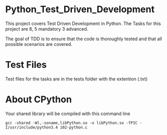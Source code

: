 # Python_Test_Driven_Development

This project covers Test Driven Development in Python. The Tasks for this project are 8, 5 mandatory 3 advanced.

The goal of TDD is to ensure that the code is thoroughly tested and that all possible scenarios are covered.

# Test Files
Test files for the tasks are in the tests folder with the extention (.txt)

# About CPython
Your shared library will be compiled with this command line
```
gcc -shared -Wl,-soname,libPython.so -o libPython.so -fPIC -I/usr/include/python3.4 102-python.c
```
